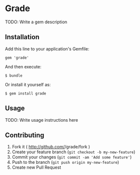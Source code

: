 # Grade

TODO: Write a gem description

## Installation

Add this line to your application's Gemfile:

    gem 'grade'

And then execute:

    $ bundle

Or install it yourself as:

    $ gem install grade

## Usage

TODO: Write usage instructions here

## Contributing

1. Fork it ( http://github.com/<my-github-username>/grade/fork )
2. Create your feature branch (`git checkout -b my-new-feature`)
3. Commit your changes (`git commit -am 'Add some feature'`)
4. Push to the branch (`git push origin my-new-feature`)
5. Create new Pull Request
